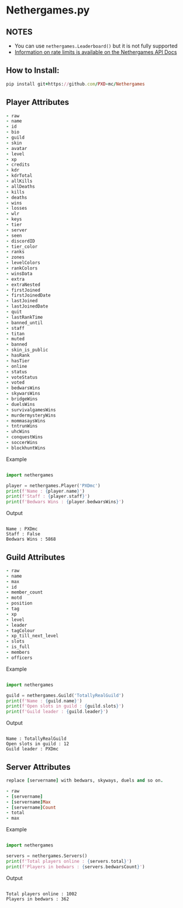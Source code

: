 # Nethergames.py
<h2> NOTES </h2> 

- You can use `nethergames.Leaderboard()` but it is not fully supported <br />
- [Information on rate limits is available on the Nethergames API Docs](https://docs.nethergames.org/#section/Rate-Limits)

<h2> How to Install: </h2>
 
```ruby
pip install git+https://github.com/PXD-mc/Nethergames
```


<h2> Player Attributes </h2>

```ruby
- raw 
- name  
- id  
- bio  
- guild  
- skin  
- avatar  
- level  
- xp  
- credits  
- kdr  
- kdrTotal  
- allKills  
- allDeaths  
- kills  
- deaths  
- wins  
- losses  
- wlr  
- keys  
- tier  
- server  
- seen  
- discordID  
- tier_color  
- ranks 
- zones 
- levelColors 
- rankColors 
- winsData 
- extra 
- extraNested 
- firstJoined 
- firstJoinedDate 
- lastJoined 
- lastJoinedDate 
- quit 
- lastRankTime 
- banned_until 
- staff 
- titan 
- muted 
- banned 
- skin_is_public 
- hasRank 
- hasTier 
- online 
- status 
- voteStatus 
- voted 
- bedwarsWins 
- skywarsWins 
- bridgeWins 
- duelsWins 
- survivalgamesWins 
- murdermysteryWins 
- mommasaysWins 
- tntrunWins 
- uhcWins 
- conquestWins 
- soccerWins 
- blockhuntWins

```


Example
```python

import nethergames

player = nethergames.Player('PXDmc')
print(f'Name : {player.name}')
print(f'Staff : {player.staff}')
print(f'Bedwars Wins : {player.bedwarsWins}')

```
Output
```

Name : PXDmc
Staff : False
Bedwars Wins : 5868

```

<h2> Guild Attributes </h2>

```ruby
- raw 
- name     
- max     
- id     
- member_count    
- motd     
- position    
- tag     
- xp     
- level     
- leader     
- tagColour 
- xp_till_next_level 
- slots 
- is_full 
- members   
- officers  
```


Example
```python

import nethergames

guild = nethergames.Guild('TotallyRealGuild')
print(f'Name : {guild.name}')
print(f'Open slots in guild : {guild.slots}')
print(f'Guild leader : {guild.leader}')

```
Output
```

Name : TotallyRealGuild
Open slots in guild : 12
Guild leader : PXDmc

```

<h2> Server Attributes </h2>

```ruby
replace [servername] with bedwars, skyways, duels and so on.

- raw 
- [servername]
- [servername]Max
- [servername]Count
- total
- max
```

Example
```python

import nethergames

servers = nethergames.Servers()
print(f'Total players online : {servers.total}')
print(f'Players in bedwars : {servers.bedwarsCount}')

```
Output
```

Total players online : 1002
Players in bedwars : 362 

```
